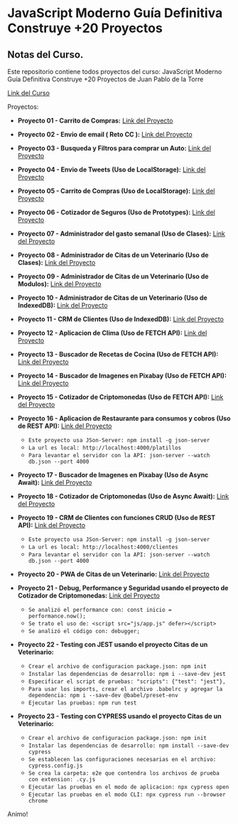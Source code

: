 # JavaScript Moderno Guía Definitiva Construye +20 Proyectos

## Notas del Curso.

Este repositorio contiene todos proyectos del curso: JavaScript Moderno Guía Definitiva Construye +20 Proyectos de Juan Pablo de la Torre

[Link del Curso](https://www.udemy.com/course/javascript-moderno-guia-definitiva-construye-10-proyectos/)

Proyectos:
- **Proyecto 01 - Carrito de Compras:** [Link del Proyecto](https://pj1carritodecomprasjs.netlify.app)

- **Proyecto 02 - Envio de email ( Reto CC ):** [Link del Proyecto](https://pj2simulacionemailccjs.netlify.app)

- **Proyecto 03 - Busqueda y Filtros para comprar un Auto:** [Link del Proyecto](https://pj3busquedayfiltrodeautosjs.netlify.app)

- **Proyecto 04 - Envio de Tweets (Uso de LocalStorage):** [Link del Proyecto](https://pj4tweetslocalstoragejs.netlify.app)

- **Proyecto 05 - Carrito de Compras (Uso de LocalStorage):** [Link del Proyecto](https://pj5carritodecompraslocalstoragejs.netlify.app)

- **Proyecto 06 - Cotizador de Seguros (Uso de Prototypes):** [Link del Proyecto](https://pj6simuladordesegurosprototypesjs.netlify.app)

- **Proyecto 07 - Administrador del gasto semanal (Uso de Clases):** [Link del Proyecto](https://pj7administrargastosemanaljs.netlify.app)

- **Proyecto 08 - Administrador de Citas de un Veterinario (Uso de Clases):** [Link del Proyecto](https://pj8administradorcitasveterinariojs.netlify.app)

- **Proyecto 09 - Administrador de Citas de un Veterinario (Uso de Modulos):** [Link del Proyecto](https://pj9administradorcitasmodulosjs.netlify.app)

- **Proyecto 10 - Administrador de Citas de un Veterinario (Uso de IndexedDB):** [Link del Proyecto](https://pj10administradorcitasindexeddbjs.netlify.app)

- **Proyecto 11 - CRM de Clientes (Uso de IndexedDB):** [Link del Proyecto](https://pj11crmindexeddbjs.netlify.app/index.html)

- **Proyecto 12 - Aplicacion de Clima (Uso de FETCH API):** [Link del Proyecto](https://pj12appclimafetchapijs.netlify.app)

- **Proyecto 13 - Buscador de Recetas de Cocina (Uso de FETCH API):** [Link del Proyecto](https://pj13buscadorrecetascocinafetchapijs.netlify.app)

- **Proyecto 14 - Buscador de Imagenes en Pixabay (Uso de FETCH API):** [Link del Proyecto](https://pj14buscadorimgsapipixabayfetchapijs.netlify.app)

- **Proyecto 15 - Cotizador de Criptomonedas (Uso de FETCH API):** [Link del Proyecto](https://pj15cotizadorcriptomonedasfetchapijs.netlify.app)

- **Proyecto 16 - Aplicacion de Restaurante para consumos y cobros (Uso de REST API):** [Link del Proyecto](https://pj16restauranteconsumopropinarestapi.netlify.app)

  - `Este proyecto usa JSon-Server: npm install -g json-server`
  - `La url es local: http://localhost:4000/platillos`
  - `Para levantar el servidor con la API: json-server --watch db.json --port 4000`

- **Proyecto 17 - Buscador de Imagenes en Pixabay (Uso de Async Await):** [Link del Proyecto](https://pj17buscadorimgpixabayasyncawaitjs.netlify.app)

- **Proyecto 18 - Cotizador de Criptomonedas (Uso de Async Await):** [Link del Proyecto](https://pj18cotizadorcriptomonedaasyncawaitjs.netlify.app)

- **Proyecto 19 - CRM de Clientes con funciones CRUD (Uso de REST API):** [Link del Proyecto](https://pj19crmclientescrudrestapijs.netlify.app)

  - `Este proyecto usa JSon-Server: npm install -g json-server`
  - `La url es local: http://localhost:4000/clientes`
  - `Para levantar el servidor con la API: json-server --watch db.json --port 4000`

- **Proyecto 20 - PWA de Citas de un Veterinario:** [Link del Proyecto](https://pj20pwaadminpacientesveterinariajs.netlify.app)

- **Proyecto 21 - Debug, Performance y Seguridad usando el proyecto de Cotizador de Criptomonedas:** [Link del Proyecto](https://pj21debugperformanceseguridadcriptojs.netlify.app)
  - `Se analizó el performance con: const inicio = performance.now();`
  - `Se trato el uso de: <script src="js/app.js" defer></script>`
  - `Se analizó el código con: debugger;`

- **Proyecto 22 - Testing con JEST usando el proyecto Citas de un Veterinario:**

  - `Crear el archivo de configuracion package.json: npm init`
  - `Instalar las dependencias de desarrollo: npm i --save-dev jest`
  - `Especificar el script de pruebas: "scripts": {"test": "jest"},`
  - `Para usar los imports, crear el archivo .babelrc y agregar la dependencia: npm i --save-dev @babel/preset-env`
  -	`Ejecutar las pruebas: npm run test`

- **Proyecto 23 - Testing con CYPRESS usando el proyecto Citas de un Veterinario:**

  - `Crear el archivo de configuracion package.json: npm init`
  - `Instalar las dependencias de desarrollo: npm install --save-dev cypress`
  - `Se establecen las configuraciones necesarias en el archivo: cypress.config.js`
  - `Se crea la carpeta: e2e que contendra los archivos de prueba con extension: .cy.js`
  -	`Ejecutar las pruebas en el modo de aplicacion: npx cypress open`
  -	`Ejecutar las pruebas en el modo CLI: npx cypress run --browser chrome`

Animo!
